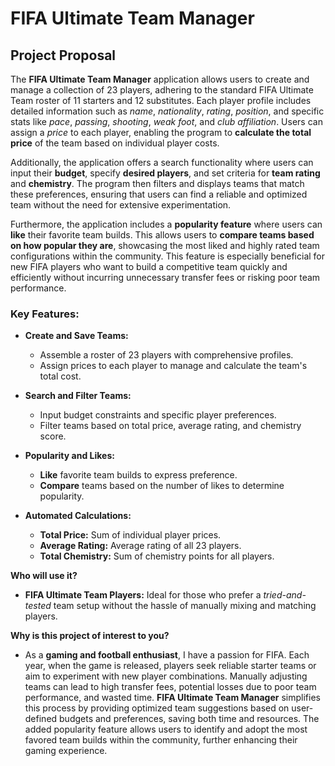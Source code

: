 # FIFA Ultimate Team Manager

## Project Proposal

The **FIFA Ultimate Team Manager** application allows users to create and manage a collection of 23 players, adhering to the standard FIFA Ultimate Team roster of 11 starters and 12 substitutes. Each player profile includes detailed information such as *name*, *nationality*, *rating*, *position*, and specific stats like *pace*, *passing*, *shooting*, *weak foot*, and *club affiliation*. Users can assign a *price* to each player, enabling the program to **calculate the total price** of the team based on individual player costs.

Additionally, the application offers a search functionality where users can input their **budget**, specify **desired players**, and set criteria for **team rating** and **chemistry**. The program then filters and displays teams that match these preferences, ensuring that users can find a reliable and optimized team without the need for extensive experimentation.

Furthermore, the application includes a **popularity feature** where users can **like** their favorite team builds. This allows users to **compare teams based on how popular they are**, showcasing the most liked and highly rated team configurations within the community. This feature is especially beneficial for new FIFA players who want to build a competitive team quickly and efficiently without incurring unnecessary transfer fees or risking poor team performance.

### **Key Features:**
- **Create and Save Teams:**
  - Assemble a roster of 23 players with comprehensive profiles.
  - Assign prices to each player to manage and calculate the team's total cost.
  
- **Search and Filter Teams:**
  - Input budget constraints and specific player preferences.
  - Filter teams based on total price, average rating, and chemistry score.
  
- **Popularity and Likes:**
  - **Like** favorite team builds to express preference.
  - **Compare** teams based on the number of likes to determine popularity.
  
- **Automated Calculations:**
  - **Total Price:** Sum of individual player prices.
  - **Average Rating:** Average rating of all 23 players.
  - **Total Chemistry:** Sum of chemistry points for all players.

**Who will use it?**
- **FIFA Ultimate Team Players:** Ideal for those who prefer a *tried-and-tested* team setup without the hassle of manually mixing and matching players.

**Why is this project of interest to you?**
- As a **gaming and football enthusiast**, I have a passion for FIFA. Each year, when the game is released, players seek reliable starter teams or aim to experiment with new player combinations. Manually adjusting teams can lead to high transfer fees, potential losses due to poor team performance, and wasted time. **FIFA Ultimate Team Manager** simplifies this process by providing optimized team suggestions based on user-defined budgets and preferences, saving both time and resources. The added popularity feature allows users to identify and adopt the most favored team builds within the community, further enhancing their gaming experience.

